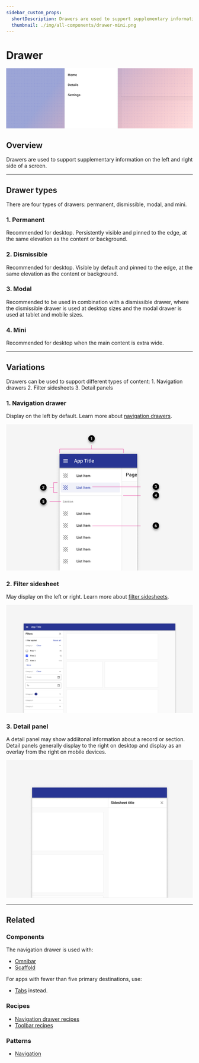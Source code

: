 ```yaml
---
sidebar_custom_props:
  shortDescription: Drawers are used to support supplementary information on the left and right side of a screen.
  thumbnail: ./img/all-components/drawer-mini.png
---
```


# Drawer

<ComponentVisual storybookUrl="https://forge.tylerdev.io/main/?path=/docs/components-drawer--docs">

![](./images/drawer.png)

</ComponentVisual>

## Overview

Drawers are used to support supplementary information on the left and right side of a screen. 

---

## Drawer types 

There are four types of drawers: permanent, dismissible, modal, and mini.

### 1. Permanent

Recommended for desktop. Persistently visible and pinned to the edge, at the same elevation as the content or background.

### 2. Dismissible

Recommended for desktop. Visible by default and pinned to the edge, at the same elevation as the content or background.

### 3. Modal 

Recommended to be used in combination with a dismissible drawer, where the dismissible drawer is used at desktop sizes and the modal drawer is used at tablet and mobile sizes.

### 4. Mini

Recommended for desktop when the main content is extra wide. 

--- 

## Variations

Drawers can be used to support different types of content: 1. Navigation drawers 2. Filter sidesheets 3. Detail panels

### 1. Navigation drawer

Display on the left by default. Learn more about [navigation drawers](/components/navigation/navigation-drawer).

<ImageBlock padded={false}>

![Anatomy of a navigation drawer.](./images/nav-anatomy.png)

</ImageBlock>

### 2. Filter sidesheet

May display on the left or right. Learn more about [filter sidesheets](/components/navigation/drawer#2-filter-sidesheet).

<ImageBlock padded={false}>

![Default filter sidesheet on desktop](./images/desktop-filters.png)

</ImageBlock>

### 3. Detail panel

A detail panel may show addiitonal information about a record or section. Detail panels generally display to the right on desktop and display as an overlay from the right on mobile devices. 

<ImageBlock padded={false}>

![Example of a detail panel.](./images/detail-panel.png)

</ImageBlock>

---

## Related

### Components

The navigation drawer is used with:

- [Omnibar](/components/omni/omnibar)
- [Scaffold](/components/layouts/scaffold)

For apps with fewer than five primary destinations, use:
- [Tabs](/components/navigation/tabs) instead.

### Recipes

- [Navigation drawer recipes](/recipes/navigation-drawer/backoffice)
- [Toolbar recipes](/recipes/toolbar/secondary)

### Patterns

- [Navigation](/patterns/navigation/primary)
